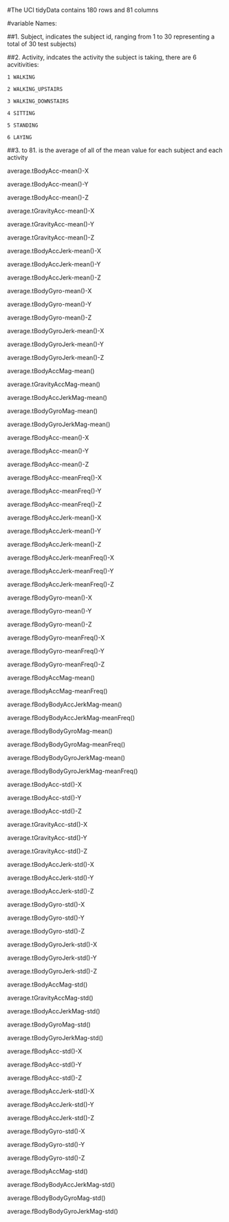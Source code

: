 #The UCI tidyData contains 180 rows and 81 columns

#variable Names:

##1. Subject, indicates the subject id, ranging from 1 to 30 representing a total of 30 test subjects)

##2. Activity, indcates the activity the subject is taking, there are 6 acvitivities:

    1 WALKING
    
    2 WALKING_UPSTAIRS
    
    3 WALKING_DOWNSTAIRS
    
    4 SITTING
    
    5 STANDING
    
    6 LAYING

##3. to 81. is the average of all of the mean value for each subject and each activity

average.tBodyAcc-mean()-X

average.tBodyAcc-mean()-Y

average.tBodyAcc-mean()-Z

average.tGravityAcc-mean()-X

average.tGravityAcc-mean()-Y

average.tGravityAcc-mean()-Z

average.tBodyAccJerk-mean()-X

average.tBodyAccJerk-mean()-Y

average.tBodyAccJerk-mean()-Z

average.tBodyGyro-mean()-X

average.tBodyGyro-mean()-Y

average.tBodyGyro-mean()-Z

average.tBodyGyroJerk-mean()-X

average.tBodyGyroJerk-mean()-Y

average.tBodyGyroJerk-mean()-Z

average.tBodyAccMag-mean()

average.tGravityAccMag-mean()

average.tBodyAccJerkMag-mean()

average.tBodyGyroMag-mean()

average.tBodyGyroJerkMag-mean()

average.fBodyAcc-mean()-X

average.fBodyAcc-mean()-Y

average.fBodyAcc-mean()-Z

average.fBodyAcc-meanFreq()-X

average.fBodyAcc-meanFreq()-Y

average.fBodyAcc-meanFreq()-Z

average.fBodyAccJerk-mean()-X

average.fBodyAccJerk-mean()-Y

average.fBodyAccJerk-mean()-Z

average.fBodyAccJerk-meanFreq()-X

average.fBodyAccJerk-meanFreq()-Y

average.fBodyAccJerk-meanFreq()-Z

average.fBodyGyro-mean()-X

average.fBodyGyro-mean()-Y

average.fBodyGyro-mean()-Z

average.fBodyGyro-meanFreq()-X

average.fBodyGyro-meanFreq()-Y

average.fBodyGyro-meanFreq()-Z

average.fBodyAccMag-mean()

average.fBodyAccMag-meanFreq()

average.fBodyBodyAccJerkMag-mean()

average.fBodyBodyAccJerkMag-meanFreq()

average.fBodyBodyGyroMag-mean()

average.fBodyBodyGyroMag-meanFreq()

average.fBodyBodyGyroJerkMag-mean()

average.fBodyBodyGyroJerkMag-meanFreq()

average.tBodyAcc-std()-X

average.tBodyAcc-std()-Y

average.tBodyAcc-std()-Z

average.tGravityAcc-std()-X

average.tGravityAcc-std()-Y

average.tGravityAcc-std()-Z

average.tBodyAccJerk-std()-X

average.tBodyAccJerk-std()-Y

average.tBodyAccJerk-std()-Z

average.tBodyGyro-std()-X

average.tBodyGyro-std()-Y

average.tBodyGyro-std()-Z

average.tBodyGyroJerk-std()-X

average.tBodyGyroJerk-std()-Y

average.tBodyGyroJerk-std()-Z

average.tBodyAccMag-std()

average.tGravityAccMag-std()

average.tBodyAccJerkMag-std()

average.tBodyGyroMag-std()

average.tBodyGyroJerkMag-std()

average.fBodyAcc-std()-X

average.fBodyAcc-std()-Y

average.fBodyAcc-std()-Z

average.fBodyAccJerk-std()-X

average.fBodyAccJerk-std()-Y

average.fBodyAccJerk-std()-Z

average.fBodyGyro-std()-X

average.fBodyGyro-std()-Y

average.fBodyGyro-std()-Z

average.fBodyAccMag-std()

average.fBodyBodyAccJerkMag-std()

average.fBodyBodyGyroMag-std()

average.fBodyBodyGyroJerkMag-std()


